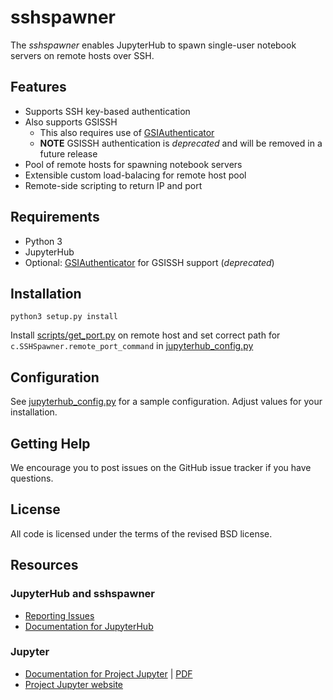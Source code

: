 
# sshspawner

The *sshspawner* enables JupyterHub to spawn single-user notebook servers on remote hosts over SSH.

## Features

* Supports SSH key-based authentication
* Also supports GSISSH
    * This also requires use of [GSIAuthenticator](https://github.com/NERSC/GSIAuthenticator)
    * **NOTE** GSISSH authentication is *deprecated* and will be removed in a future release
* Pool of remote hosts for spawning notebook servers
* Extensible custom load-balacing for remote host pool
* Remote-side scripting to return IP and port

## Requirements

* Python 3
* JupyterHub
* Optional: [GSIAuthenticator](https://github.com/NERSC/GSIAuthenticator) for GSISSH support (*deprecated*)

## Installation

```
python3 setup.py install
```

Install [scripts/get_port.py](scripts/get_port.py) on remote host and set correct path for `c.SSHSpawner.remote_port_command` in [jupyterhub_config.py](jupyterhub_config.py)

## Configuration

See [jupyterhub_config.py](jupyterhub_config.py) for a sample configuration.
Adjust values for your installation.

## Getting Help

We encourage you to post issues on the GitHub issue tracker if you have questions.

## License

All code is licensed under the terms of the revised BSD license.

## Resources

### JupyterHub and sshspawner

- [Reporting Issues](https://github.com/NERSC/sshspawner/issues)
- [Documentation for JupyterHub](https://jupyterhub.readthedocs.io)

### Jupyter

- [Documentation for Project Jupyter](https://jupyter.readthedocs.io/en/latest/index.html) | [PDF](https://media.readthedocs.org/pdf/jupyter/latest/jupyter.pdf)
- [Project Jupyter website](https://jupyter.org)


